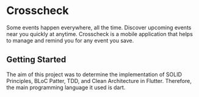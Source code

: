 # Crosscheck

Some events happen everywhere, all the time. Discover upcoming events near you quickly at anytime. Crosscheck is a mobile application that helps to manage and remind you for any event you save.

## Getting Started

The aim of this project was to determine the implementation of SOLID Principles, BLoC Patter, TDD, and Clean Architecture in Flutter. Therefore, the main programming language it used is dart.
